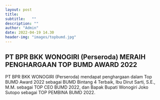 ```yaml
---
layout: post
title: 
subtitle:   ""
description: ""
author: "Admin"
date: 2022-04-19 14.30
header-img: "images/topbumd.jpg"
---
```



## PT BPR BKK WONOGIRI (Perseroda) MERAIH PENGHARGAAN TOP BUMD AWARD 2022

PT BPR BKK WONOGIRI (Perseroda) mendapat penghargaan dalam Top BUMD Award 2022 sebagai BUMD Bintang 4 Terbaik, Ibu Dirut Sarti, S.E., M.M. sebagai TOP CEO BUMD 2022, dan Bapak Bupati Wonogiri Joko Sutopo sebagai TOP PEMBINA BUMD 2022.

<img src="/images/topbumd1.JPG" class="img-responsive img-centered" alt="">

